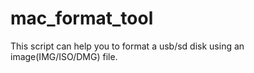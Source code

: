 # mac_format_tool
This script can help you to format a usb/sd disk using an image(IMG/ISO/DMG) file. 
